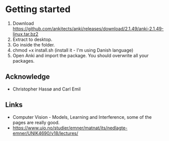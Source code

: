# Getting started

1) Download https://github.com/ankitects/anki/releases/download/2.1.49/anki-2.1.49-linux.tar.bz2
2) Extract to desktop.
3) Go inside the folder.
4) chmod +x install.sh (install it - I'm using Danish language)
5) Open Anki and import the package. You should overwrite all your packages.

## Acknowledge
- Christopher Hassø and Carl Emil

## Links

- Computer Vision - Models, Learning and Interference, some of the pages are really good.
- https://www.uio.no/studier/emner/matnat/its/nedlagte-emner/UNIK4690/v18/lectures/